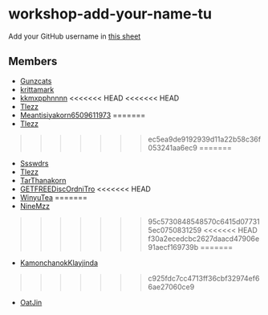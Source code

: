 # workshop-add-your-name-tu

Add your GitHub username in [this sheet](https://docs.google.com/spreadsheets/d/1iTezACN2ka--zkFGySf-LzqwAlJjcsjDpvpHEkKJ8dg/edit#gid=0)

## Members
- [Gunzcats](https://github.com/Gunzcats)
- [krittamark](https://github.com/krittamark)
- [kkmxpphnnnn](https://github.com/kkmxpphnnnn)
<<<<<<< HEAD
<<<<<<< HEAD
- [Tlezz](https://github.com/Tlezz)
- [Meantisiyakorn6509611973](https://github.com/Meantisiyakorn6509611973)
=======
- [Tlezz](https://github.com/Tlezz)
>>>>>>> ec5ea9de9192939d11a22b58c36f053241aa6ec9
=======
- [Ssswdrs](https://www.google.co.th/)
- [Tlezz](https://github.com/Tlezz)
- [TarThanakorn](https://github.com/TarThanakorn)
- [GETFREEDiscOrdniTro](https://github.com/KittichotMonton)
<<<<<<< HEAD
- [WinyuTea](https://github.com/WinyuTea)
=======
- [NineMzz](https://github.com/NineMzz)
>>>>>>> 95c5730848548570c6415d077315ec0750831259
<<<<<<< HEAD
>>>>>>> f30a2ecedcbc2627daacd47906e91aecf169739b
=======
- [KamonchanokKlayjinda](https://github.com/KamonchanokKlayjinda)
>>>>>>> c925fdc7cc4713ff36cbf32974ef66ae27060ce9
- [OatJin](https://github.com/OatJin)

